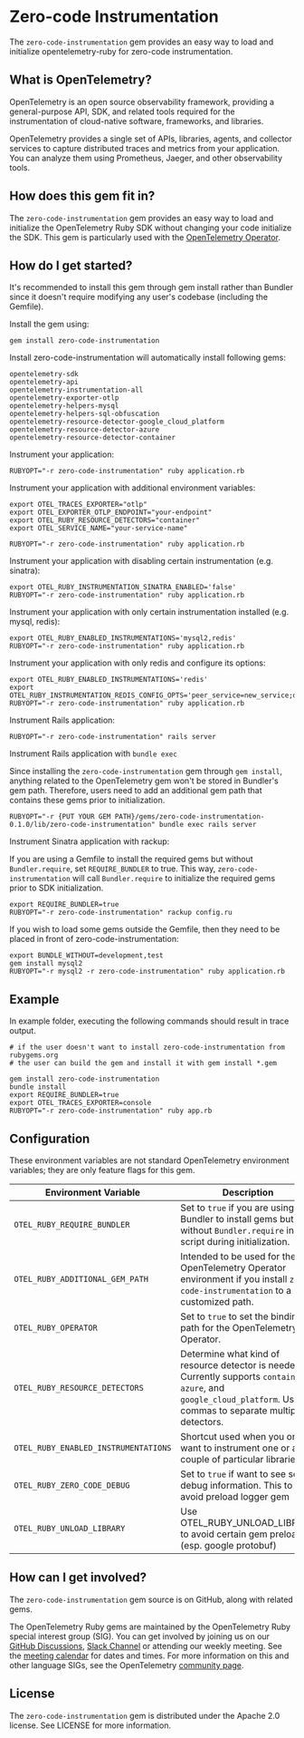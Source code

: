 # Zero-code Instrumentation

The `zero-code-instrumentation` gem provides an easy way to load and initialize opentelemetry-ruby for zero-code instrumentation.

## What is OpenTelemetry?

OpenTelemetry is an open source observability framework, providing a general-purpose API, SDK, and related tools required for the instrumentation of cloud-native software, frameworks, and libraries.

OpenTelemetry provides a single set of APIs, libraries, agents, and collector services to capture distributed traces and metrics from your application. You can analyze them using Prometheus, Jaeger, and other observability tools.

## How does this gem fit in?

The `zero-code-instrumentation` gem provides an easy way to load and initialize the OpenTelemetry Ruby SDK without changing your code initialize the SDK. This gem is particularly used with the [OpenTelemetry Operator][opentelemetry-operator].

## How do I get started?

It's recommended to install this gem through gem install rather than Bundler since it doesn't require modifying any user's codebase (including the Gemfile).

Install the gem using:

```console
gem install zero-code-instrumentation
```

Install zero-code-instrumentation will automatically install following gems:
```console
opentelemetry-sdk
opentelemetry-api
opentelemetry-instrumentation-all
opentelemetry-exporter-otlp
opentelemetry-helpers-mysql
opentelemetry-helpers-sql-obfuscation
opentelemetry-resource-detector-google_cloud_platform
opentelemetry-resource-detector-azure
opentelemetry-resource-detector-container
```

Instrument your application:

```console
RUBYOPT="-r zero-code-instrumentation" ruby application.rb
```

Instrument your application with additional environment variables:

```console
export OTEL_TRACES_EXPORTER="otlp"
export OTEL_EXPORTER_OTLP_ENDPOINT="your-endpoint"
export OTEL_RUBY_RESOURCE_DETECTORS="container"
export OTEL_SERVICE_NAME="your-service-name"

RUBYOPT="-r zero-code-instrumentation" ruby application.rb
```

Instrument your application with disabling certain instrumentation (e.g. sinatra):

```console
export OTEL_RUBY_INSTRUMENTATION_SINATRA_ENABLED='false'
RUBYOPT="-r zero-code-instrumentation" ruby application.rb
```

Instrument your application with only certain instrumentation installed (e.g. mysql, redis):

```console
export OTEL_RUBY_ENABLED_INSTRUMENTATIONS='mysql2,redis'
RUBYOPT="-r zero-code-instrumentation" ruby application.rb
```

Instrument your application with only redis and configure its options:

```console
export OTEL_RUBY_ENABLED_INSTRUMENTATIONS='redis'
export OTEL_RUBY_INSTRUMENTATION_REDIS_CONFIG_OPTS='peer_service=new_service;db_statement=omit'
RUBYOPT="-r zero-code-instrumentation" ruby application.rb
```

Instrument Rails application:

```console
RUBYOPT="-r zero-code-instrumentation" rails server
```

Instrument Rails application with `bundle exec`

Since installing the `zero-code-instrumentation` gem through `gem install`, anything related to the OpenTelemetry gem won't be stored in Bundler's gem path. Therefore, users need to add an additional gem path that contains these gems prior to initialization.

```console
RUBYOPT="-r {PUT YOUR GEM PATH}/gems/zero-code-instrumentation-0.1.0/lib/zero-code-instrumentation" bundle exec rails server
```

Instrument Sinatra application with rackup:

If you are using a Gemfile to install the required gems but without `Bundler.require`, set `REQUIRE_BUNDLER` to true. This way, `zero-code-instrumentation` will call `Bundler.require` to initialize the required gems prior to SDK initialization.

```console
export REQUIRE_BUNDLER=true
RUBYOPT="-r zero-code-instrumentation" rackup config.ru
```

If you wish to load some gems outside the Gemfile, then they need to be placed in front of zero-code-instrumentation:

```console
export BUNDLE_WITHOUT=development,test
gem install mysql2
RUBYOPT="-r mysql2 -r zero-code-instrumentation" ruby application.rb
```

## Example

In example folder, executing the following commands should result in trace output.

```console
# if the user doesn't want to install zero-code-instrumentation from rubygems.org
# the user can build the gem and install it with gem install *.gem

gem install zero-code-instrumentation
bundle install
export REQUIRE_BUNDLER=true
export OTEL_TRACES_EXPORTER=console
RUBYOPT="-r zero-code-instrumentation" ruby app.rb
```

## Configuration

These environment variables are not standard OpenTelemetry environment variables; they are only feature flags for this gem.

| Environment Variable | Description | Default | Example |
|----------------------|-------------|---------|---------|
| `OTEL_RUBY_REQUIRE_BUNDLER` | Set to `true` if you are using Bundler to install gems but without `Bundler.require` in your script during initialization. | nil | N/A |
| `OTEL_RUBY_ADDITIONAL_GEM_PATH` | Intended to be used for the OpenTelemetry Operator environment if you install `zero-code-instrumentation` to a customized path. | nil | N/A |
| `OTEL_RUBY_OPERATOR` | Set to `true` to set the binding path for the OpenTelemetry Operator. | `/otel-auto-instrumentation-ruby` | N/A |
| `OTEL_RUBY_RESOURCE_DETECTORS` | Determine what kind of resource detector is needed. Currently supports `container`, `azure`, and `google_cloud_platform`. Use commas to separate multiple detectors. | nil | `container,azure` |
| `OTEL_RUBY_ENABLED_INSTRUMENTATIONS` | Shortcut used when you only want to instrument one or a couple of particular libraries. | nil | `redis,active_record` |
| `OTEL_RUBY_ZERO_CODE_DEBUG` | Set to `true` if want to see some debug information. This to avoid preload logger gem | nil | N/A |
| `OTEL_RUBY_UNLOAD_LIBRARY` | Use OTEL_RUBY_UNLOAD_LIBRARY to avoid certain gem preload (esp. google protobuf) | nil | N/A |

## How can I get involved?

The `zero-code-instrumentation` gem source is on GitHub, along with related gems.

The OpenTelemetry Ruby gems are maintained by the OpenTelemetry Ruby special interest group (SIG). You can get involved by joining us on our [GitHub Discussions][discussions-url], [Slack Channel][slack-channel] or attending our weekly meeting. See the [meeting calendar][community-meetings] for dates and times. For more information on this and other language SIGs, see the OpenTelemetry [community page][ruby-sig].

## License

The `zero-code-instrumentation` gem is distributed under the Apache 2.0 license. See LICENSE for more information.

[ruby-sig]: https://github.com/open-telemetry/community#ruby-sig
[community-meetings]: https://github.com/open-telemetry/community#community-meetings
[slack-channel]: https://cloud-native.slack.com/archives/C01NWKKMKMY
[discussions-url]: https://github.com/open-telemetry/opentelemetry-ruby/discussions
[opentelemetry-operator]: https://github.com/open-telemetry/opentelemetry-operator
